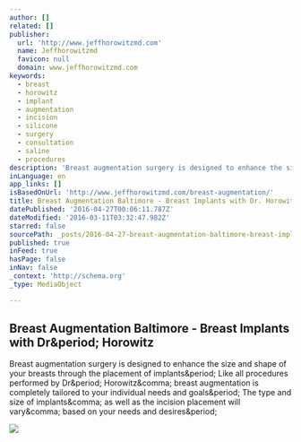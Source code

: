 ```yaml
---
author: []
related: []
publisher:
  url: 'http://www.jeffhorowitzmd.com'
  name: Jeffhorowitzmd
  favicon: null
  domain: www.jeffhorowitzmd.com
keywords:
  - breast
  - horowitz
  - implant
  - augmentation
  - incision
  - silicone
  - surgery
  - consultation
  - saline
  - procedures
description: 'Breast augmentation surgery is designed to enhance the size and shape of your breasts through the placement of implants. Like all procedures performed by Dr. Horowitz, breast augmentation is completely tailored to your individual needs and goals. The type and size of implants, as well as the incision placement will vary, based on your needs and desires.'
inLanguage: en
app_links: []
isBasedOnUrl: 'http://www.jeffhorowitzmd.com/breast-augmentation/'
title: Breast Augmentation Baltimore - Breast Implants with Dr. Horowitz
datePublished: '2016-04-27T00:06:11.787Z'
dateModified: '2016-03-11T03:32:47.982Z'
starred: false
sourcePath: _posts/2016-04-27-breast-augmentation-baltimore-breast-implants-with-dr-hor.md
published: true
inFeed: true
hasPage: false
inNav: false
_context: 'http://schema.org'
_type: MediaObject

---
```

<article style=""><h1>Breast Augmentation Baltimore - Breast Implants with Dr&amp;period; Horowitz</h1><p>Breast augmentation surgery is designed to enhance the size and shape of your breasts through the placement of implants&amp;period; Like all procedures performed by Dr&amp;period; Horowitz&amp;comma; breast augmentation is completely tailored to your individual needs and goals&amp;period; The type and size of implants&amp;comma; as well as the incision placement will vary&amp;comma; based on your needs and desires&amp;period;</p><img src="http://cdn2.hubspot.net/hub/562316/hubfs/cropped_vert_bill_of_rights.jpg?t=1457215132286&amp;width=290" /></article>